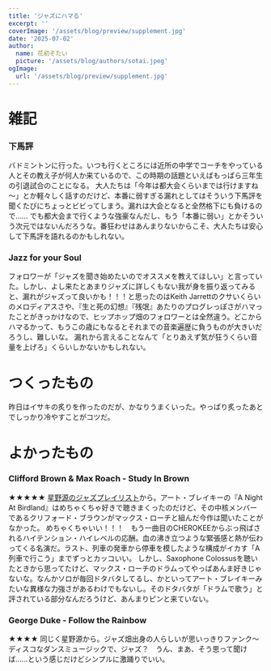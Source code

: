 ```yaml
---
title: 'ジャズにハマる'
excerpt: ''
coverImage: '/assets/blog/preview/supplement.jpg'
date: '2025-07-02'
author:
  name: 花初そたい
  picture: '/assets/blog/authors/sotai.jpeg'
ogImage:
  url: '/assets/blog/preview/supplement.jpg'
---
```

# 雑記
### 下馬評
バドミントンに行った。いつも行くところには近所の中学でコーチをやっている人とその教え子が何人か来ているので、この時期の話題といえばもっぱら三年生の引退試合のことになる。
大人たちは「今年は都大会くらいまでは行けますね～」とか軽々しく話すのだけど、本番に弱すぎる漏れとしてはそういう下馬評を聞くたびにちょっとビビってしまう。漏れは大会となると全然格下にも負けるので……
でも都大会まで行くような強豪なんだし、もう「本番に弱い」とかそういう次元ではないんだろうな。番狂わせはあんまりないからこそ、大人たちは安心して下馬評を語れるのかもしれない。

### Jazz for your Soul
フォロワーが「ジャズを聞き始めたいのでオススメを教えてほしい」と言っていた。しかし、よし来たとあまりジャズに詳しくもない我が身を振り返ってみると、漏れがジャズって良いかも！！！と思ったのはKeith Jarrettのクサいくらいのメロディアスさや、『生と死の幻想』『残氓』あたりのプログレっぽさがハマったことがきっかけなので、ヒップホップ畑のフォロワーとは全然違う。どこからハマるかって、もうこの歳にもなるとそれまでの音楽遍歴に負うものが大きいだろうし、難しいな。
漏れから言えることなんて「とりあえず気が狂うくらい音量を上げろ」くらいしかないかもしれない。

# つくったもの
昨日はイサキの炙りを作ったのだが、かなりうまくいった。やっぱり炙ったあとでしっかり冷やすことがコツだ。

# よかったもの
### Clifford Brown & Max Roach - Study In Brown
★★★★★
[星野源のジャズプレイリスト](https://brutus.jp/hoshinogen_playlist/)から。アート・ブレイキーの『A Night At Birdland』はめちゃくちゃ好きで聴きまくったのだけど、その中核メンバーであるクリフォード・ブラウンがマックス・ローチと組んだ今作は聞いたことがなかった。
めちゃくちゃいい！！！　もう一曲目のCHEROKEEからぶっ飛ばされるハイテンション・ハイレベルの応酬。血の沸き立つような緊張感と熱が伝わってくる名演だ。ラスト、列車の発車から停車を模したような構成がイカす「A列車で行こう」までずっとカッコいい。
しかし、Saxophone Colossusを聴いたときから思ってたけど、マックス・ローチのドラムってやっぱあんま好きじゃないな。なんかソロが毎回ドタバタしてるし、かといってアート・ブレイキーみたいな異様な力強さがあるわけでもないし。そのドタバタが「ドラムで歌う」と評されている部分なんだろうけど、あんまりピンと来ていない。

### George Duke - Follow the Rainbow
★★★★
同じく星野源から。ジャズ畑出身の人らしいが思いっきりファンク～ディスコなダンスミュージックで、ジャズ？　うん、まあ、そう思って聞けば……という感じだけどシンプルに激踊りでいい。